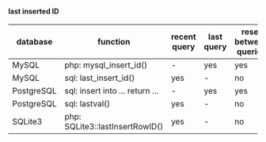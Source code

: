 
#### last inserted ID

| database   | function                        | recent query | last query | reset between queries |
|------------|---------------------------------|--------------|------------|-----------------------|
| MySQL      | php: mysql_insert_id()          | -            | yes        | yes                   |
| MySQL      | sql: last_insert_id()           | yes          | -          | no                    |
| PostgreSQL | sql: insert into ... return ... | -            | yes        | yes                   |
| PostgreSQL | sql: lastval()                  | yes          | -          | no                    |
| SQLite3    | php: SQLite3::lastInsertRowID() | yes          | -          | no                    |
